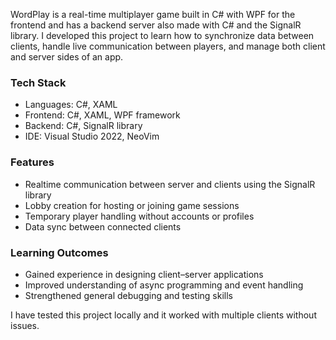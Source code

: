 WordPlay is a real-time multiplayer game built in C# with WPF for the frontend and has a backend server also made with C# and the SignalR library.
I developed this project to learn how to synchronize data between clients, handle live communication between players, and manage both client and server sides of an app.

### Tech Stack
- Languages: C#, XAML
- Frontend: C#, XAML, WPF framework
- Backend: C#, SignalR library
- IDE: Visual Studio 2022, NeoVim

### Features
- Realtime communication between server and clients using the SignalR library
- Lobby creation for hosting or joining game sessions
- Temporary player handling without accounts or profiles
- Data sync between connected clients

### Learning Outcomes
- Gained experience in designing client–server applications
- Improved understanding of async programming and event handling
- Strengthened general debugging and testing skills

I have tested this project locally and it worked with multiple clients without issues.
